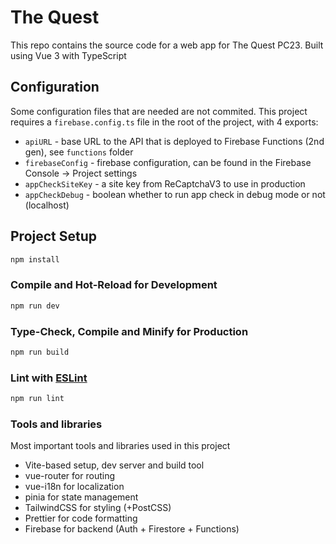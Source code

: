 # The Quest

This repo contains the source code for a web app for The Quest PC23. Built using Vue 3 with TypeScript

## Configuration

Some configuration files that are needed are not commited.
This project requires a `firebase.config.ts` file in the root of the project, with 4 exports:

- `apiURL` - base URL to the API that is deployed to Firebase Functions (2nd gen), see `functions` folder
- `firebaseConfig` - firebase configuration, can be found in the Firebase Console -> Project settings
- `appCheckSiteKey` - a site key from ReCaptchaV3 to use in production
- `appCheckDebug` - boolean whether to run app check in debug mode or not (localhost)

## Project Setup

```sh
npm install
```

### Compile and Hot-Reload for Development

```sh
npm run dev
```

### Type-Check, Compile and Minify for Production

```sh
npm run build
```

### Lint with [ESLint](https://eslint.org/)

```sh
npm run lint
```

### Tools and libraries

Most important tools and libraries used in this project

- Vite-based setup, dev server and build tool
- vue-router for routing
- vue-i18n for localization
- pinia for state management
- TailwindCSS for styling (+PostCSS)
- Prettier for code formatting
- Firebase for backend (Auth + Firestore + Functions)
